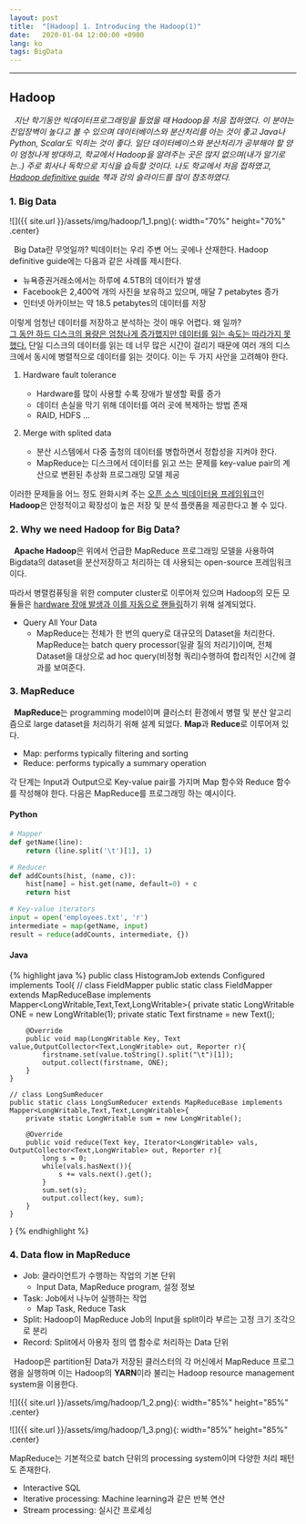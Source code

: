```yaml
---
layout: post
title:  "[Hadoop] 1. Introducing the Hadoop(1)"
date:   2020-01-04 12:00:00 +0900
lang: ko
tags: BigData
---
```

<hr>

## Hadoop ##

&nbsp;&nbsp;*지난 학기동안 빅데이터프로그래밍을 들었을 때 Hadoop을 처음 접하였다. 이 분야는 진입장벽이 높다고 볼 수 있으며 데이터베이스와 분산처리를 아는 것이 좋고 Java나 Python, Scalar도 익히는 것이 좋다. 일단 데이터베이스와 분산처리가 공부해야 할 양이 엄청나게 방대하고, 학교에서 Hadoop을 알려주는 곳은 많지 없으며(내가 알기로는..) 주로 회사나 독학으로 지식을 습득할 것이다. 나도 학교에서 처음 접하였고, <u>Hadoop definitive guide</u> 책과 강의 슬라이드를 많이 참조하였다.*

### 1. Big Data ###
![]({{ site.url }}/assets/img/hadoop/1_1.png){: width="70%" height="70%" .center}

&nbsp;&nbsp;Big Data란 무엇일까? 빅데이터는 우리 주변 어느 곳에나 산재한다. Hadoop definitive guide에는 다음과 같은 사례를 제시한다.
* 뉴욕증권거래소에서는 하루에 4.5TB의 데이터가 발생
* Facebook은 2,400억 개의 사진을 보유하고 있으며, 매달 7 petabytes 증가
* 인터넷 아카이브는 약 18.5 petabytes의 데이터를 저장

이렇게 엄청난 데이터를 저장하고 분석하는 것이 매우 어렵다. 왜 일까?
<br>
<u>그 동안 하드 디스크의 용량은 엄청나게 증가했지만 데이터를 읽는 속도는 따라가지 못했다.</u> 단일 디스크의 데이터를 읽는 데 너무 많은 시간이 걸리기 때문에 여러 개의 디스크에서 동시에 병렬적으로 데이터를 읽는 것이다. 이는 두 가지 사안을 고려해야 한다.

1. Hardware fault tolerance
   - Hardware를 많이 사용할 수록 장애가 발생할 확률 증가
   - 데이터 손실을 막기 위해 데이터를 여러 곳에 복제하는 방법 존재
   - RAID, HDFS ...

2. Merge with splited data
   - 분산 시스템에서 다중 출청의 데이터를 병합하면서 정합성을 지켜야 한다.
   - MapReduce는 디스크에서 데이터를 읽고 쓰는 문제를 key-value pair의 계산으로 변환된 추상화 프로그래밍 모델 제공

이러한 문제들을 어느 정도 완화시켜 주는 <u>오픈 소스 빅데이터용 프레임워크</u>인 **Hadoop**은 안정적이고 확장성이 높은 저장 및 분석 플랫폼을 제공한다고 볼 수 있다.

### 2. Why we need Hadoop for Big Data? ###
&nbsp;&nbsp;**Apache Hadoop**은 위에서 언급한 MapReduce 프로그래밍 모델을 사용하여 Bigdata의 dataset을 분산저장하고 처리하는 데 사용되는 open-source 프레임워크이다.

따라서 병렬컴퓨팅을 위한 computer cluster로 이루어져 있으며 Hadoop의 모든 모듈들은 <u>hardware 장애 발생과 이를 자동으로 핸들링</u>하기 위해 설계되었다.

* Query All Your Data
  - MapReduce는 전체가 한 번의 query로 대규모의 Dataset을 처리한다. MapReduce는 batch query processor(일괄 질의 처리기)이며, 전체 Dataset을 대상으로 ad hoc query(비정형 쿼리)수행하여 합리적인 시간에 결과를 보여준다.

### 3. MapReduce ###
&nbsp;&nbsp;**MapReduce**는 programming model이며 클러스터 환경에서 병렬 및 분산 알고리즘으로 large dataset을 처리하기 위해 설계 되었다. **Map**과 **Reduce**로 이루어져 있다.
* Map: performs typically filtering and sorting
* Reduce: performs typically a summary operation

각 단계는 Input과 Output으로 Key-value pair를 가지며 Map 함수와 Reduce 함수를 작성해야 한다. 다음은 MapReduce를 프로그래밍 하는 예시이다.

#### Python ####
~~~python
# Mapper
def getName(line):
    return (line.split('\t')[1], 1)

# Reducer
def addCounts(hist, (name, c)):
    hist[name] = hist.get(name, default=0) + c
    return hist

# Key-value iterators
input = open('employees.txt', 'r')
intermediate = map(getName, input)
result = reduce(addCounts, intermediate, {})
~~~


#### Java ####
{% highlight java %}
public class HistogramJob extends Configured implements Tool{
    // class FieldMapper
    public static class FieldMapper extends MapReduceBase implements Mapper<LongWritable,Text,Text,LongWritable>{
        private static LongWritable ONE = new LongWritable(1);
        private static Text firstname = new Text();

        @Override
        public void map(LongWritable Key, Text value,OutputCollector<Text,LongWritable> out, Reporter r){
            firstname.set(value.toString().split("\t")[1]);
            output.collect(firstname, ONE);
        }
    } 

    // class LongSumReducer
    public static class LongSumReducer extends MapReduceBase implements Mapper<LongWritable,Text,Text,LongWritable>{
        private static LongWritable sum = new LongWritable();

        @Override
        public void reduce(Text key, Iterator<LongWritable> vals, OutputCollector<Text,LongWritable> out, Reporter r){
            long s = 0;
            while(vals.hasNext()){
                s += vals.next().get();
            }
            sum.set(s);
            output.collect(key, sum);
        }
    }
} 
{% endhighlight %}


### 4. Data flow in MapReduce ###
* Job: 클라이언트가 수행하는 작업의 기본 단위
    - Input Data, MapReduce program, 설정 정보
* Task: Job에서 나누어 실행하는 작업
    - Map Task, Reduce Task
* Split: Hadoop이 MapReduce Job의 Input을 split이라 부르는 고정 크기 조각으로 분리
* Record: Split에서 아용자 정의 맵 함수로 처리하는 Data 단위

&nbsp;&nbsp;Hadoop은 partition된 Data가 저장된 클러스터의 각 머신에서 MapReduce 프로그램을 실행하며 이는 Hadoop의 **YARN**이라 불리는 Hadoop resource management system을 이용한다.

![]({{ site.url }}/assets/img/hadoop/1_2.png){: width="85%" height="85%" .center}

![]({{ site.url }}/assets/img/hadoop/1_3.png){: width="85%" height="85%" .center}

MapReduce는 기본적으로 batch 단위의 processing system이며 다양한 처리 패턴도 존재한다.
* Interactive SQL
* Iterative processing: Machine learning과 같은 반복 연산
* Stream processing: 실시간 프로세싱


